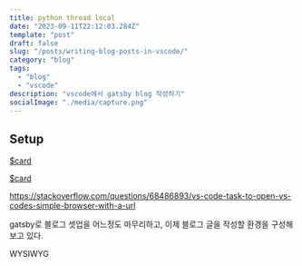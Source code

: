 ```yaml
---
title: python thread local
date: "2023-09-11T22:12:03.284Z"
template: "post"
draft: false
slug: "/posts/writing-blog-posts-in-vscode/"
category: "blog"
tags:
  - "blog"
  - "vscode"
description: "vscode에서 gatsby blog 작성하기"
socialImage: "./media/capture.png"
---
```


## Setup

[$card](https://stackoverflow.com/questions/68486893/vs-code-task-to-open-vs-codes-simple-browser-with-a-url)

[$card](https://velog.io/@kjyggg/python-uvicorn-%EC%8B%A4%ED%96%89-%ED%94%84%EB%A1%9C%EC%84%B8%EC%8A%A4)

https://stackoverflow.com/questions/68486893/vs-code-task-to-open-vs-codes-simple-browser-with-a-url

gatsby로 블로그 셋업을 어느정도 마무리하고, 이제 블로그 글을 작성할 환경을 구성해보고 있다.

WYSIWYG

##
